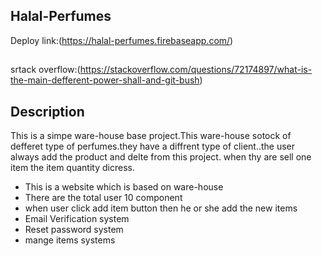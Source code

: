 
## Halal-Perfumes
Deploy link:(https://halal-perfumes.firebaseapp.com/)
##
srtack overflow:(https://stackoverflow.com/questions/72174897/what-is-the-main-defferent-power-shall-and-git-bush)
## Description
<div>
<p>
This is a simpe ware-house base project.This ware-house sotock of defferet type of perfumes.they have a diffrent type of client..the user always add the product and delte from this project. when thy are sell one item the item quantity dicress. 
</p>
</div> 
<div>
  <ul>
    <li> This is a website which is based on ware-house </li>
    <li>There are the total user 10 component</li>
    <li> when user click add item button then he or she add the new items </li>
    <li> Email Verification system </li>
    <li> Reset password system</li>
    <li> mange items systems</li>
 </ul>
</div>